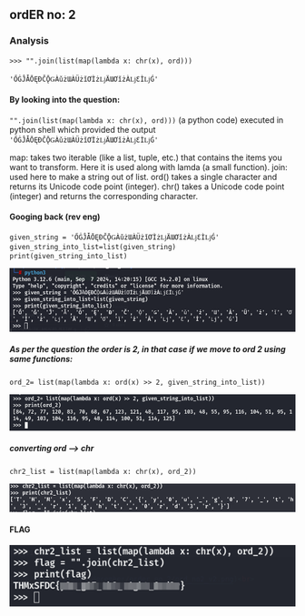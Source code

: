 ## ordER no: 2

### Analysis
```
>>> "".join(list(map(lambda x: chr(x), ord)))

'ŐĠĴǠŌĘĐČǬǤÀǔżƜÀÜżǐƠÌżǈÄƜƠǐżÀǈƐÌǈǴ'

```

#### By looking into the question:
` "".join(list(map(lambda x: chr(x), ord))) ` (a python code) executed in python shell which provided the output ` 'ŐĠĴǠŌĘĐČǬǤÀǔżƜÀÜżǐƠÌżǈÄƜƠǐżÀǈƐÌǈǴ' `

map: takes two iterable (like a list, tuple, etc.) that contains the items you want to transform. Here it is used along with lamda (a small function).
join: used here to make a string out of list.
ord() takes a single character and returns its Unicode code point (integer).
chr() takes a Unicode code point (integer) and returns the corresponding character.

#### Googing back (rev eng)

```
given_string = 'ŐĠĴǠŌĘĐČǬǤÀǔżƜÀÜżǐƠÌżǈÄƜƠǐżÀǈƐÌǈǴ'
given_string_into_list=list(given_string)
print(given_string_into_list)
```

![string_to_list](https://github.com/shybu9/THE_HACKERS_MEETUP/blob/main/writeups/december/order_no_2/ord_nn2_v1.png)<br>

##### As per the question the order is 2, in that case if we move to ord 2 using same functions:

```
ord_2= list(map(lambda x: ord(x) >> 2, given_string_into_list))
```

![ord_2](https://github.com/shybu9/THE_HACKERS_MEETUP/blob/main/writeups/december/order_no_2/ord_no2_v2.png)<br>

##### converting ord --> chr

```
chr2_list = list(map(lambda x: chr(x), ord_2))
```

![chr_2](https://github.com/shybu9/THE_HACKERS_MEETUP/blob/main/writeups/december/order_no_2/flag-1.png)<br>

#### FLAG

![flag](https://github.com/shybu9/THE_HACKERS_MEETUP/blob/main/writeups/december/order_no_2/ord_2_flag.png)<br>

